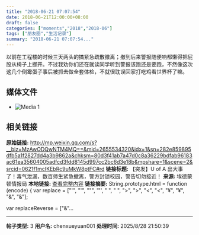 ```yaml
---
title: "2018-06-21 07:07:54"
date: 2018-06-21T12:00:00+08:00
draft: false
categories: ["moments","2018","2018-06"]
tags: ["朋友圈","生活记录"]
summary: "2018-06-21 07:07:54..."
---
```


以前在工程楼的时候三天两头的搞紧急疏散撤离；撤到后来警报随便响都懒得把屁股从椅子上挪开。不过我劝你们还在就读同学听到警报该跑还是要跑，不然像这次这几个倒霉蛋子事后被抓去做全套体检，不就很耽误回家打吃鸡看世界杯了嘛。

## 媒体文件

- ![Media 1](/Moments/photos/2018-06-21/201806210707540.jpg)

## 相关链接

**原始链接:** http://mp.weixin.qq.com/s?__biz=MzAwODQwNTM4MQ==&mid=2655534320&idx=1&sn=282e859895dfb5a1f2827dd4a3b9862a&chksm=80d3f41ab7a47d0c8a36229bdfab96183ac61ea35604005adfcd3fdd8145d997cc2bc6d3e18b&mpshare=1&scene=2&srcid=0621f1mcIKEbRc9uMkW8ptFC#rd
**链接标题:** 【突发】U of A 出大事了！毒气泄漏，数百师生紧急撤离，警方封锁校园，警告切勿接近！
**来源:** 埃德蒙顿情报局
**本地链接:** [查看完整内容](/link_content/2018/06/2018-06-21-2/link_content/)
**链接摘要:** String.prototype.html = function (encode) {
  var replace = ["&#39;", "'", "&quot;", '"', "&nbsp;", " ", "&gt;", ">", "&lt;", "<", "&yen;", "¥", "&amp;", "&"];
 
 
 
 
 
  
  var replaceReverse = ["&"...

---

**帖子类型:** 3
**用户名:** chenxueyuan001
**处理时间:** 2025/8/28 21:50:39